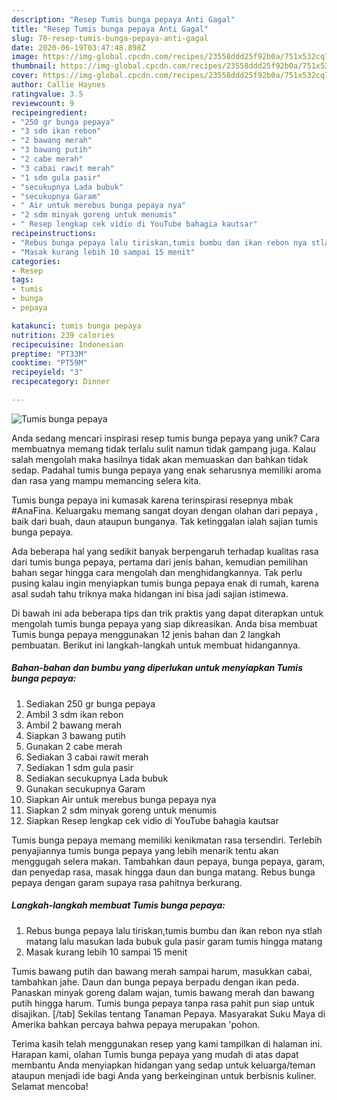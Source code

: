 ```yaml
---
description: "Resep Tumis bunga pepaya Anti Gagal"
title: "Resep Tumis bunga pepaya Anti Gagal"
slug: 70-resep-tumis-bunga-pepaya-anti-gagal
date: 2020-06-19T03:47:48.898Z
image: https://img-global.cpcdn.com/recipes/23558ddd25f92b0a/751x532cq70/tumis-bunga-pepaya-foto-resep-utama.jpg
thumbnail: https://img-global.cpcdn.com/recipes/23558ddd25f92b0a/751x532cq70/tumis-bunga-pepaya-foto-resep-utama.jpg
cover: https://img-global.cpcdn.com/recipes/23558ddd25f92b0a/751x532cq70/tumis-bunga-pepaya-foto-resep-utama.jpg
author: Callie Haynes
ratingvalue: 3.5
reviewcount: 9
recipeingredient:
- "250 gr bunga pepaya"
- "3 sdm ikan rebon"
- "2 bawang merah"
- "3 bawang putih"
- "2 cabe merah"
- "3 cabai rawit merah"
- "1 sdm gula pasir"
- "secukupnya Lada bubuk"
- "secukupnya Garam"
- " Air untuk merebus bunga pepaya nya"
- "2 sdm minyak goreng untuk menumis"
- " Resep lengkap cek vidio di YouTube bahagia kautsar"
recipeinstructions:
- "Rebus bunga pepaya lalu tiriskan,tumis bumbu dan ikan rebon nya stlah matang lalu masukan lada bubuk gula pasir garam tumis hingga matang"
- "Masak kurang lebih 10 sampai 15 menit"
categories:
- Resep
tags:
- tumis
- bunga
- pepaya

katakunci: tumis bunga pepaya 
nutrition: 239 calories
recipecuisine: Indonesian
preptime: "PT33M"
cooktime: "PT59M"
recipeyield: "3"
recipecategory: Dinner

---
```



![Tumis bunga pepaya](https://img-global.cpcdn.com/recipes/23558ddd25f92b0a/751x532cq70/tumis-bunga-pepaya-foto-resep-utama.jpg)

Anda sedang mencari inspirasi resep tumis bunga pepaya yang unik? Cara membuatnya memang tidak terlalu sulit namun tidak gampang juga. Kalau salah mengolah maka hasilnya tidak akan memuaskan dan bahkan tidak sedap. Padahal tumis bunga pepaya yang enak seharusnya memiliki aroma dan rasa yang mampu memancing selera kita.

Tumis bunga pepaya ini kumasak karena terinspirasi resepnya mbak #AnaFina. Keluargaku memang sangat doyan dengan olahan dari pepaya , baik dari buah, daun ataupun bunganya. Tak ketinggalan ialah sajian tumis bunga pepaya.

Ada beberapa hal yang sedikit banyak berpengaruh terhadap kualitas rasa dari tumis bunga pepaya, pertama dari jenis bahan, kemudian pemilihan bahan segar hingga cara mengolah dan menghidangkannya. Tak perlu pusing kalau ingin menyiapkan tumis bunga pepaya enak di rumah, karena asal sudah tahu triknya maka hidangan ini bisa jadi sajian istimewa.


Di bawah ini ada beberapa tips dan trik praktis yang dapat diterapkan untuk mengolah tumis bunga pepaya yang siap dikreasikan. Anda bisa membuat Tumis bunga pepaya menggunakan 12 jenis bahan dan 2 langkah pembuatan. Berikut ini langkah-langkah untuk membuat hidangannya.

<!--inarticleads1-->

##### Bahan-bahan dan bumbu yang diperlukan untuk menyiapkan Tumis bunga pepaya:

1. Sediakan 250 gr bunga pepaya
1. Ambil 3 sdm ikan rebon
1. Ambil 2 bawang merah
1. Siapkan 3 bawang putih
1. Gunakan 2 cabe merah
1. Sediakan 3 cabai rawit merah
1. Sediakan 1 sdm gula pasir
1. Sediakan secukupnya Lada bubuk
1. Gunakan secukupnya Garam
1. Siapkan  Air untuk merebus bunga pepaya nya
1. Siapkan 2 sdm minyak goreng untuk menumis
1. Siapkan  Resep lengkap cek vidio di YouTube bahagia kautsar


Tumis bunga pepaya memang memiliki kenikmatan rasa tersendiri. Terlebih penyajiannya tumis bunga pepaya yang lebih menarik tentu akan menggugah selera makan. Tambahkan daun pepaya, bunga pepaya, garam, dan penyedap rasa, masak hingga daun dan bunga matang. Rebus bunga pepaya dengan garam supaya rasa pahitnya berkurang. 

<!--inarticleads2-->

##### Langkah-langkah membuat Tumis bunga pepaya:

1. Rebus bunga pepaya lalu tiriskan,tumis bumbu dan ikan rebon nya stlah matang lalu masukan lada bubuk gula pasir garam tumis hingga matang
1. Masak kurang lebih 10 sampai 15 menit


Tumis bawang putih dan bawang merah sampai harum, masukkan cabai, tambahkan jahe. Daun dan bunga pepaya berpadu dengan ikan peda. Panaskan minyak goreng dalam wajan, tumis bawang merah dan bawang putih hingga harum. Tumis bunga pepaya tanpa rasa pahit pun siap untuk disajikan. [/tab] Sekilas tentang Tanaman Pepaya. Masyarakat Suku Maya di Amerika bahkan percaya bahwa pepaya merupakan &#39;pohon. 

Terima kasih telah menggunakan resep yang kami tampilkan di halaman ini. Harapan kami, olahan Tumis bunga pepaya yang mudah di atas dapat membantu Anda menyiapkan hidangan yang sedap untuk keluarga/teman ataupun menjadi ide bagi Anda yang berkeinginan untuk berbisnis kuliner. Selamat mencoba!
